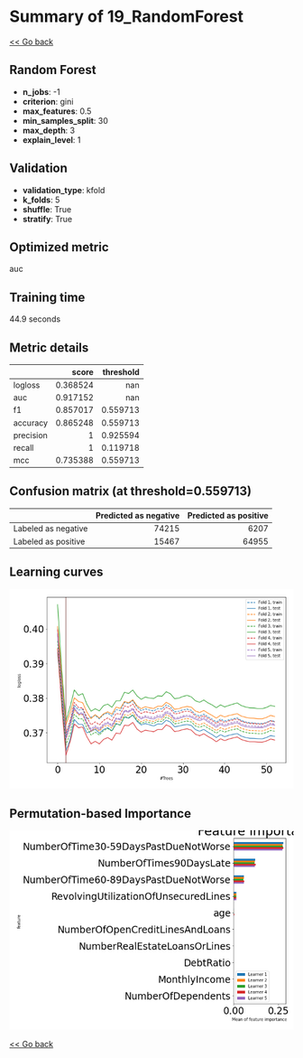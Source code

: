 # Summary of 19_RandomForest

[<< Go back](../README.md)


## Random Forest
- **n_jobs**: -1
- **criterion**: gini
- **max_features**: 0.5
- **min_samples_split**: 30
- **max_depth**: 3
- **explain_level**: 1

## Validation
 - **validation_type**: kfold
 - **k_folds**: 5
 - **shuffle**: True
 - **stratify**: True

## Optimized metric
auc

## Training time

44.9 seconds

## Metric details
|           |    score |   threshold |
|:----------|---------:|------------:|
| logloss   | 0.368524 |  nan        |
| auc       | 0.917152 |  nan        |
| f1        | 0.857017 |    0.559713 |
| accuracy  | 0.865248 |    0.559713 |
| precision | 1        |    0.925594 |
| recall    | 1        |    0.119718 |
| mcc       | 0.735388 |    0.559713 |


## Confusion matrix (at threshold=0.559713)
|                     |   Predicted as negative |   Predicted as positive |
|:--------------------|------------------------:|------------------------:|
| Labeled as negative |                   74215 |                    6207 |
| Labeled as positive |                   15467 |                   64955 |

## Learning curves
![Learning curves](learning_curves.png)

## Permutation-based Importance
![Permutation-based Importance](permutation_importance.png)

[<< Go back](../README.md)
